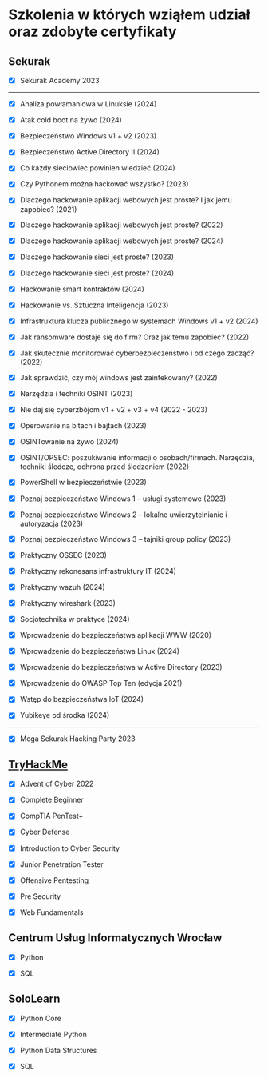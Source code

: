 # Szkolenia w których wziąłem udział oraz zdobyte certyfikaty

## Sekurak


- [x] Sekurak Academy 2023

---

- [x] Analiza powłamaniowa w Linuksie (2024)


- [x] Atak cold boot na żywo (2024)


- [x] Bezpieczeństwo Windows v1 + v2 (2023)


- [x] Bezpieczeństwo Active Directory II (2024)


- [x] Co każdy sieciowiec powinien wiedzieć (2024)


- [x] Czy Pythonem można hackować wszystko? (2023)


- [x] Dlaczego hackowanie aplikacji webowych jest proste? I jak jemu zapobiec? (2021)


- [x] Dlaczego hackowanie aplikacji webowych jest proste? (2022)


- [x] Dlaczego hackowanie aplikacji webowych jest proste? (2024)


- [x] Dlaczego hackowanie sieci jest proste? (2023)


- [x] Dlaczego hackowanie sieci jest proste? (2024)


- [x] Hackowanie smart kontraktów (2024)


- [x] Hackowanie vs. Sztuczna Inteligencja (2023)


- [x] Infrastruktura klucza publicznego w systemach Windows v1 + v2 (2024)


- [x] Jak ransomware dostaje się do firm? Oraz jak temu zapobiec? (2022)


- [x] Jak skutecznie monitorować cyberbezpieczeństwo i od czego zacząć? (2022)


- [x] Jak sprawdzić, czy mój windows jest zainfekowany? (2022)


- [x] Narzędzia i techniki OSINT (2023)


- [x] Nie daj się cyberzbójom v1 + v2 + v3 + v4 (2022 - 2023)


- [x] Operowanie na bitach i bajtach (2023)


- [x] OSINTowanie na żywo (2024)


- [x] OSINT/OPSEC: poszukiwanie informacji o osobach/firmach. Narzędzia, techniki śledcze, ochrona przed śledzeniem (2022)


- [x] PowerShell w bezpieczeństwie (2023)


- [x] Poznaj bezpieczeństwo Windows 1 – usługi systemowe (2023)


- [x] Poznaj bezpieczeństwo Windows 2 – lokalne uwierzytelnianie i autoryzacja (2023)


- [x] Poznaj bezpieczeństwo Windows 3 – tajniki group policy (2023)


- [x] Praktyczny OSSEC (2023)


- [x] Praktyczny rekonesans infrastruktury IT (2024)


- [x] Praktyczny wazuh (2024)


- [x] Praktyczny wireshark (2023)


- [x] Socjotechnika w praktyce (2024)


- [x] Wprowadzenie do bezpieczeństwa aplikacji WWW (2020)


- [x] Wprowadzenie do bezpieczeństwa Linux (2024)


- [x] Wprowadzenie do bezpieczeństwa w Active Directory (2023)


- [x] Wprowadzenie do OWASP Top Ten (edycja 2021)


- [x] Wstęp do bezpieczeństwa IoT (2024)


- [x] Yubikeye od środka (2024)

---

- [x] Mega Sekurak Hacking Party 2023


## [TryHackMe](https://tryhackme.com/p/rafal301)

- [x] Advent of Cyber 2022


- [x] Complete Beginner


- [x] CompTIA PenTest+


- [x] Cyber Defense 


- [x] Introduction to Cyber Security


- [x] Junior Penetration Tester


- [x] Offensive Pentesting


- [x] Pre Security


- [x] Web Fundamentals


## Centrum Usług Informatycznych Wrocław

- [x] Python


- [x] SQL


## SoloLearn

- [x] Python Core


- [x] Intermediate Python


- [x] Python Data Structures


- [x] SQL

